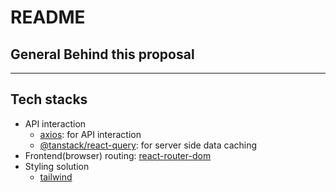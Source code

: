 # README

## General Behind this proposal

---

## Tech stacks

- API interaction
  - [axios](https://axios-http.com/docs/intro): for API interaction
  - [@tanstack/react-query](https://tanstack.com/query/latest/docs/react/installation): for server side data caching
- Frontend(browser) routing: [react-router-dom](https://reactrouter.com/en/main)
- Styling solution
  - [tailwind](https://tailwindui.com/)